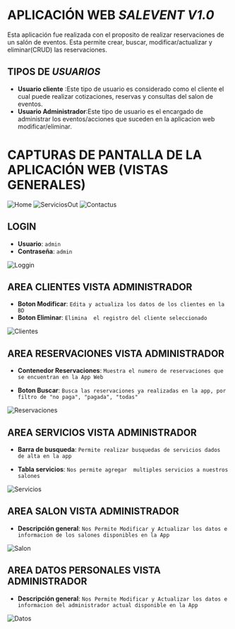# APLICACIÓN WEB *SALEVENT V1.0*
Esta aplicación fue realizada con el proposito de realizar reservaciones de un salón de eventos. Esta permite crear, buscar, modificar/actualizar y eliminar(CRUD) las reservaciones.

##	TIPOS DE *USUARIOS*
- **Usuario cliente** :Este tipo de usuario es considerado como el cliente el cual puede realizar cotizaciones, reservas y consultas del salon de eventos.
- **Usuario Administrador**:Este tipo de usuario es el encargado de administrar los eventos/acciones que suceden en la aplicacion web modificar/eliminar.

# CAPTURAS DE PANTALLA DE LA APLICACIÓN WEB (VISTAS GENERALES)
![Home](https://user-images.githubusercontent.com/53574794/97446729-64f81980-18f4-11eb-819b-98a7df389313.PNG)
![ServiciosOut](https://user-images.githubusercontent.com/53574794/97446805-78a38000-18f4-11eb-8e22-3c45b1f1234f.PNG)
![Contactus](https://user-images.githubusercontent.com/53574794/97446711-5f9acf00-18f4-11eb-98cf-db54758f1193.PNG)

## LOGIN
 - **Usuario**: `admin`
 - **Contraseña**: `admin`

![Loggin](https://user-images.githubusercontent.com/53574794/97446749-6b869100-18f4-11eb-8f68-8dac6b451d61.PNG)

## AREA CLIENTES VISTA ADMINISTRADOR
 - **Boton Modificar**: `Edita y actualiza los datos de los clientes en la BD`
 - **Boton Eliminar**: `Elimina  el registro del cliente seleccionado`

![Clientes](https://user-images.githubusercontent.com/53574794/97446699-5ad61b00-18f4-11eb-9ae4-aa5de24e1641.PNG)


## AREA RESERVACIONES VISTA ADMINISTRADOR
 - **Contenedor Reservaciones**: `Muestra el numero de reservaciones que se encuentran en la App Web`

 - **Boton Buscar**: `Busca las reservaciones ya realizadas en la app, por filtro de "no paga", "pagada", "todas"`

![Reservaciones](https://user-images.githubusercontent.com/53574794/97446765-6fb2ae80-18f4-11eb-9291-35e4ff6ee4c6.PNG)

## AREA SERVICIOS VISTA ADMINISTRADOR
 - **Barra de busqueda**: `Permite realizar busquedas de servicios dados de alta en la app`

 - **Tabla servicios**: `Nos permite agregar  multiples servicios a nuestros salones`

![Servicios](https://user-images.githubusercontent.com/53574794/97446797-75a88f80-18f4-11eb-9619-8f50b3ec760b.PNG)


## AREA SALON VISTA ADMINISTRADOR
 - **Descripción general**: `Nos Permite Modificar y Actualizar los datos e informacion de los salones disponibles en la App`


![Salon](https://user-images.githubusercontent.com/53574794/97446778-72ad9f00-18f4-11eb-91a1-4d9833975c6d.PNG)


## AREA DATOS PERSONALES VISTA ADMINISTRADOR
 - **Descripción general**: `Nos Permite Modificar y Actualizar los datos e informacion del administrador actual disponible en la App`


![Datos](https://user-images.githubusercontent.com/53574794/97446722-6295bf80-18f4-11eb-8b2d-f5437912b6fb.PNG)
